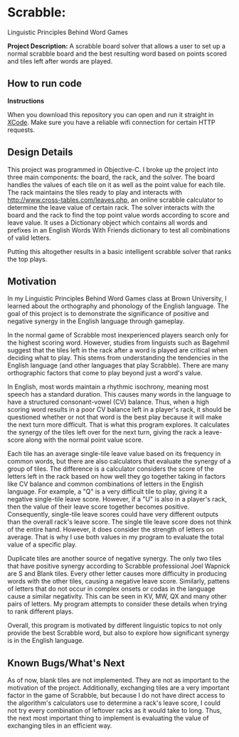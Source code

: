 # Scrabble: 
Linguistic Principles Behind Word Games

**Project Description:** A scrabble board solver that allows a user to set up a normal scrabble board and the best resulting word based on points scored and tiles left after words are played.

## How to run code

**Instructions**

When you download this repository you can open and run it straight in [XCode](https://developer.apple.com/xcode/downloads/). Make sure you have a reliable wifi connection for certain HTTP requests. 

## Design Details

This project was programmed in Objective-C. I broke up the project into three main components: the board, the rack, and the solver. 
The board handles the values of each tile on it as well as the point value for each tile.
The rack maintains the tiles ready to play and interacts with http://www.cross-tables.com/leaves.php, an online scrabble calculator to determine the leave value of certain rack.
The solver interacts with the board and the rack to find the top point value words according to score and leave value. It uses a Dictionary object which contains all words and prefixes in an English Words With Friends dictionary to test all combinations of valid letters.

Putting this altogether results in a basic intelligent scrabble solver that ranks the top plays.


## Motivation

In my Linguistic Principles Behind Word Games class at Brown University, I learned about the orthography and phonology of the English language. 
The goal of this project is to demonstrate the significance of positive and negative synergy in the English language through gameplay.

In the normal game of Scrabble most inexperienced players search only for the highest scoring word. 
However, studies from linguists such as Bagehmil suggest that the tiles left in the rack after a word is played are critical when deciding what to play.
This stems from understanding the tendencies in the English language (and other languages that play Scrabble).
There are many orthographic factors that come to play beyond just a word's value.

In English, most words maintain a rhythmic isochrony, meaning most speech has a standard duration. This causes many words in the language to have a structured consonant-vowel (CV) balance.
Thus, when a high scoring word results in a poor CV balance left in a player's rack, it should be questioned whether or not that word is the best play because it will make the next turn more difficult.
That is what this program explores. It calculates the synergy of the tiles left over for the next turn, giving the rack a leave-score along with the normal point value score.

Each tile has an average single-tile leave value based on its frequency in common words, but there are also calculators that evaluate the synergy of a group of tiles.
The difference is a calculator considers the score of the letters left in the rack based on how well they go together taking in factors like CV balance and common combinations of letters in the English language.
For example, a "Q" is a very difficult tile to play, giving it a negative single-tile leave score.
However, if a "U" is also in a player's rack, then the value of their leave score together becomes positive.
Consequently, single-tile leave scores could have very different outputs than the overall rack's leave score.
The single tile leave score does not think of the entire hand. However, it does consider the strength of letters on average.
That is why I use both values in my program to evaluate the total value of a specific play.

Duplicate tiles are another source of negative synergy. The only two tiles that have positive synergy according to Scrabble professional Joel Wapnick are S and Blank tiles. Every other letter causes more difficulty in producing words with the other tiles, causing a negative leave score. Similarly, pattens of letters that do not occur in complex onsets or codas in the language cause a similar negativity. This can be seen in KV, MW, QX and many other pairs of letters. My program attempts to consider these details when trying to rank different plays.

Overall, this program is motivated by different linguistic topics to not only provide the best Scrabble word, but also to explore how significant synergy is in the English language.

## Known Bugs/What's Next

As of now, blank tiles are not implemented. They are not as important to the motivation of the project. 
Additionally, exchanging tiles are a very important factor in the game of Scrabble, 
but because I do not have direct access to the algorithm's calculators use to determine a rack's leave score, I could not try every combination of leftover racks as it would take to long.
Thus, the next most important thing to implement is evaluating the value of exchanging tiles in an efficient way.

